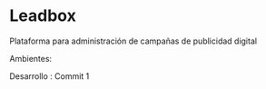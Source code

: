 # Leadbox
Plataforma para administración de campañas de publicidad digital


Ambientes: 

Desarrollo : Commit 1
